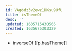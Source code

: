 ```yaml
---
id: VAgddz3v2ewz1DKsu9UfU
title: isThemeOf
desc: ''
updated: 1635715430565
created: 1635675303329
---
```




- inverseOf [[p.hasTheme]]
